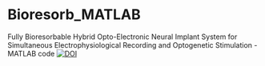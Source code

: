 # Bioresorb_MATLAB
Fully Bioresorbable Hybrid Opto-Electronic Neural Implant System for Simultaneous Electrophysiological Recording and Optogenetic Stimulation - MATLAB code
[![DOI](https://zenodo.org/badge/749814823.svg)](https://zenodo.org/doi/10.5281/zenodo.10581398)
